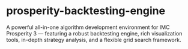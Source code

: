 # prosperity-backtesting-engine
A powerful all-in-one algorithm development environment for IMC Prosperity 3 — featuring a robust backtesting engine, rich visualization tools, in-depth strategy analysis, and a flexible grid search framework.
